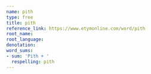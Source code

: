 ```yaml
---
name: pith
type: free
title: pith
reference_link: https://www.etymonline.com/word/pith
root_name: 
root_language: 
denotation: 
word_sums:
- sum: 'Pith + '
  respelling: pith
---
```

